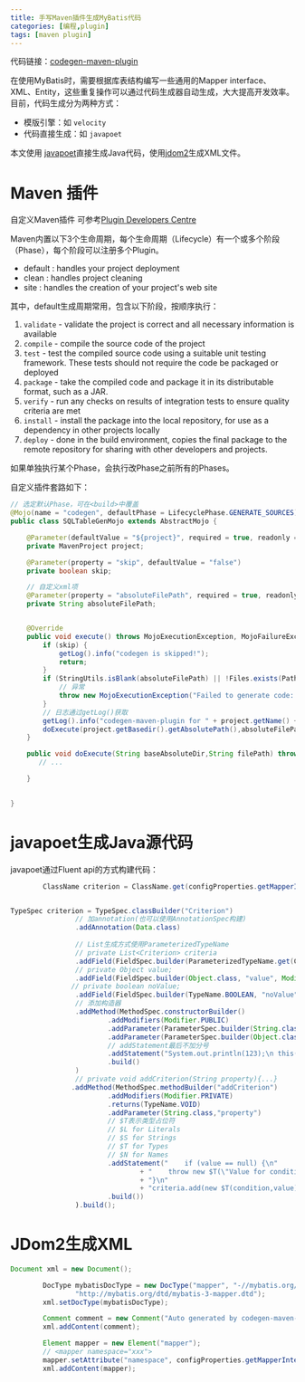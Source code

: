 ```yaml
---
title: 手写Maven插件生成MyBatis代码
categories: [编程,plugin]
tags: [maven plugin]
---
```



代码链接：[codegen-maven-plugin](https://gitee.com/bao-tingyu/codegen-maven-plugin)

在使用MyBatis时，需要根据库表结构编写一些通用的Mapper interface、XML、Entity，这些重复操作可以通过代码生成器自动生成，大大提高开发效率。
目前，代码生成分为两种方式：
- 模版引擎：如 `velocity`
- 代码直接生成：如 `javapoet`

本文使用 [javapoet](https://github.com/square/javapoet)直接生成Java代码，使用[jdom2](http://jdom.org/)生成XML文件。

# Maven 插件
自定义Maven插件
可参考[Plugin Developers Centre](https://maven.apache.org/plugin-developers/index.html)

Maven内置以下3个生命周期，每个生命周期（Lifecycle）有一个或多个阶段（Phase），每个阶段可以注册多个Plugin。
- default : handles your project deployment
- clean : handles project cleaning
- site : handles the creation of your project's web site

其中，default生成周期常用，包含以下阶段，按顺序执行：
1. `validate` - validate the project is correct and all necessary information is available
2. `compile` - compile the source code of the project
3. `test` - test the compiled source code using a suitable unit testing framework. These tests should not require the code be packaged or deployed
4. `package` - take the compiled code and package it in its distributable format, such as a JAR.
5. `verify` - run any checks on results of integration tests to ensure quality criteria are met
6. `install` - install the package into the local repository, for use as a dependency in other projects locally
7. `deploy` - done in the build environment, copies the final package to the remote repository for sharing with other developers and projects.

如果单独执行某个Phase，会执行改Phase之前所有的Phases。

自定义插件套路如下：

```java
// 选定默认Phase，可在<build>中覆盖
@Mojo(name = "codegen", defaultPhase = LifecyclePhase.GENERATE_SOURCES)
public class SQLTableGenMojo extends AbstractMojo {

    @Parameter(defaultValue = "${project}", required = true, readonly = true)
    private MavenProject project;

    @Parameter(property = "skip", defaultValue = "false")
    private boolean skip;

    // 自定义xml项
    @Parameter(property = "absoluteFilePath", required = true, readonly = true)
    private String absoluteFilePath;


    @Override
    public void execute() throws MojoExecutionException, MojoFailureException {
        if (skip) {
            getLog().info("codegen is skipped!");
            return;
        }
        if (StringUtils.isBlank(absoluteFilePath) || !Files.exists(Paths.get(absoluteFilePath))) {
        	// 异常
            throw new MojoExecutionException("Failed to generate code: config file does not exist");
        }
        // 日志通过getLog()获取
        getLog().info("codegen-maven-plugin for " + project.getName() + " starting!");
        doExecute(project.getBasedir().getAbsolutePath(),absoluteFilePath);
    }

    public void doExecute(String baseAbsoluteDir,String filePath) throws MojoExecutionException {
       // ...

    }

   
}
```

# javapoet生成Java源代码
javapoet通过Fluent api的方式构建代码：

```java
        ClassName criterion = ClassName.get(configProperties.getMapperInterfaceGenPkg(),"Criterion");


TypeSpec criterion = TypeSpec.classBuilder("Criterion")
				// 加annotation(也可以使用AnnotationSpec构建)
                .addAnnotation(Data.class)
              
              	// List生成方式使用ParameterizedTypeName
                // private List<Criterion> criteria  
                .addField(FieldSpec.builder(ParameterizedTypeName.get(ClassName.get(List.class),criterion),"criteria",Modifier.PRIVATE).build())
                // private Object value;
                .addField(FieldSpec.builder(Object.class, "value", Modifier.PRIVATE).build())
               // private boolean noValue;
                .addField(FieldSpec.builder(TypeName.BOOLEAN, "noValue", Modifier.PRIVATE).build())
        		// 添加构造器
                .addMethod(MethodSpec.constructorBuilder()
                        .addModifiers(Modifier.PUBLIC)
                        .addParameter(ParameterSpec.builder(String.class, "condition").build())
                        .addParameter(ParameterSpec.builder(Object.class, "value").build())
                        // addStatement最后不加分号
                        .addStatement("System.out.println(123);\n this(condition, value, null)")
                        .build()
                )
                // private void addCriterion(String property){...}
               .addMethod(MethodSpec.methodBuilder("addCriterion")
                        .addModifiers(Modifier.PRIVATE)
                        .returns(TypeName.VOID)
                        .addParameter(String.class,"property")
                        // $T表示类型占位符
                        // $L for Literals
                        // $S for Strings
                        // $T for Types
                        // $N for Names
                        .addStatement("    if (value == null) {\n"
                                + "    throw new $T(\"Value for condition cannot be null \");\n"
                                + "}\n"
                                + "criteria.add(new $T(condition,value));",RuntimeException.class,criterion)
                        .build())
                ).build();
```

# JDom2生成XML

```java
Document xml = new Document();

        DocType mybatisDocType = new DocType("mapper", "-//mybatis.org//DTD Mapper 3.0//EN",
                "http://mybatis.org/dtd/mybatis-3-mapper.dtd");
        xml.setDocType(mybatisDocType);

        Comment comment = new Comment("Auto generated by codegen-maven-plugin @author:baotingyu " + LocalDateTime.now());
        xml.addContent(comment);

        Element mapper = new Element("mapper");
        // <mapper namespace="xxx">
        mapper.setAttribute("namespace", configProperties.getMapperInterfaceGenPkg()+"."+xmlName);
        xml.addContent(mapper);
```

